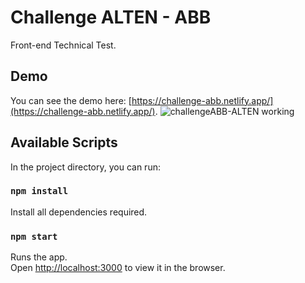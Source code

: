 # Challenge ALTEN - ABB

Front-end Technical Test.

## Demo

You can see the demo here:
[https://challenge-abb.netlify.app/](https://challenge-abb.netlify.app/).
![challengeABB-ALTEN working](https://i.imgur.com/D4i2Ddc.png)

## Available Scripts

In the project directory, you can run:

### `npm install`

Install all dependencies required.

### `npm start`

Runs the app.  
Open [http://localhost:3000](http://localhost:3000) to view it in the browser.
